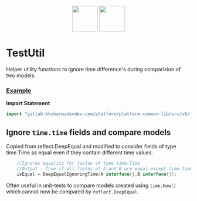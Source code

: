 <p align="center">
<img height=70px src="docs/images/logo.png">
<img height=70px src="docs/images/Go-Logo_Blue.png">
</p>

# TestUtil

Helper utility functions to ignore time difference's during comparision of two models.

### [Example](example/example.go)  

**Import Statement**

```go
import "gitlab.kksharmadevdev.com/platform/platform-common-lib/src/v6/testutil"
```

## Ignore `time.time` fields and compare models

 Copied from reflect.DeepEqual and modified to consider fields of type time.Time as equal even if they contain different time values.

```go
    //Ignores equality for fields of type time.Time
    //Output - True if all fields of A and B are equal except time.time fields
    isEqual = DeepEqualIgnoringTime(A interface{},B interface{});
```

Often useful in unit-tests to compare models created using `time.Now()` which cannot now be compared by `reflect.DeepEqual`.
